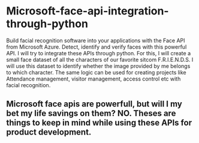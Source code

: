 # Microsoft-face-api-integration-through-python

Build facial recognition software into your applications with the Face API from Microsoft Azure. Detect, identify and verify faces with this powerful API. I will try to integrate these APIs through python. For this, I will create a small face dataset of all the characters of our favorite sitcom F.R.I.E.N.D.S. I will use this dataset to identify whether the image provided by me belongs to which character. The same logic can be used for creating projects like Attendance management, visitor management, access control etc with facial recognition.

## Microsoft face apis are powerfull, but will I my bet my life savings on them? NO. Theses are things to keep in mind while using these APIs for product development.
